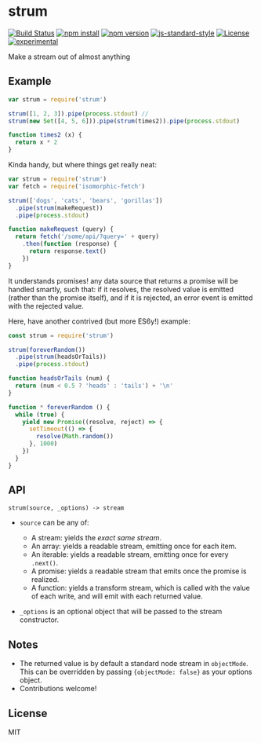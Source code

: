 # strum

[![Build Status](http://img.shields.io/travis/jarofghosts/strum.svg?style=flat-square)](https://travis-ci.org/jarofghosts/strum)
[![npm install](http://img.shields.io/npm/dm/strum.svg?style=flat-square)](https://www.npmjs.org/package/strum)
[![npm version](https://img.shields.io/npm/v/strum.svg?style=flat-square)](https://www.npmjs.org/package/strum)
[![js-standard-style](https://img.shields.io/badge/code%20style-standard-brightgreen.svg?style=flat-square)](https://github.com/feross/standard)
[![License](https://img.shields.io/npm/l/strum.svg?style=flat-square)](https://github.com/jarofghosts/strum/blob/master/LICENSE)
[![experimental](http://badges.github.io/stability-badges/dist/experimental.svg)](http://github.com/badges/stability-badges)

Make a stream out of almost anything

## Example

```javascript
var strum = require('strum')

strum([1, 2, 3]).pipe(process.stdout) //
strum(new Set([4, 5, 6])).pipe(strum(times2)).pipe(process.stdout)

function times2 (x) {
  return x * 2
}
```

Kinda handy, but where things get really neat:

```javascript
var strum = require('strum')
var fetch = require('isomorphic-fetch')

strum(['dogs', 'cats', 'bears', 'gorillas'])
  .pipe(strum(makeRequest))
  .pipe(process.stdout)

function makeRequest (query) {
  return fetch('/some/api/?query=' + query)
    .then(function (response) {
      return response.text()
    })
}
```

It understands promises! any data source that returns a promise will be
handled smartly, such that: if it resolves, the resolved value is emitted
(rather than the promise itself), and if it is rejected, an error event is
emitted with the rejected value.

Here, have another contrived (but more ES6y!) example:

```javascript
const strum = require('strum')

strum(foreverRandom())
  .pipe(strum(headsOrTails))
  .pipe(process.stdout)

function headsOrTails (num) {
  return (num < 0.5 ? 'heads' : 'tails') + '\n'
}

function * foreverRandom () {
  while (true) {
    yield new Promise((resolve, reject) => {
      setTimeout(() => {
        resolve(Math.random())
      }, 1000)
    })
  }
}
```

## API

`strum(source, _options) -> stream`

* `source` can be any of:
  - A stream: yields the _exact same stream_.
  - An array: yields a readable stream, emitting once for each item.
  - An iterable: yields a readable stream, emitting once for every `.next()`.
  - A promise: yields a readable stream that emits once the promise is realized.
  - A function: yields a transform stream, which is called with the value of
    each write, and will emit with each returned value.

* `_options` is an optional object that will be passed to the stream
  constructor.

## Notes

* The returned value is by default a standard node stream in `objectMode`. This
  can be overridden by passing `{objectMode: false}` as your options object.
* Contributions welcome!

## License

MIT
